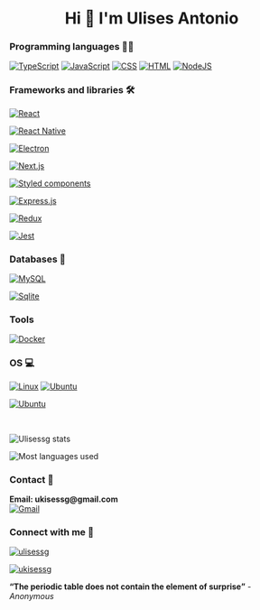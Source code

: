 <h1 align="center">Hi 👋 I'm Ulises Antonio</h1>

<h3 align="left">Programming languages 👩‍💻</h3>

<!-- Languages badges -->
<p align="left">
  <!-- Typescript -->
  <a href="https://github.com/search?q=user%3ADenverCoder1+is%3Arepo+language%3AtypeScript"><img alt="TypeScript" src="https://img.shields.io/badge/TypeScript%20-%23007ACC.svg?logo=typescript&logoColor=white"></a>
  <!-- JS -->
  <a href="https://github.com/search?q=user%3ADenverCoder1+is%3Arepo+language%3Ajavascript"><img alt="JavaScript" src="https://img.shields.io/badge/JavaScript%20-%23F7DF1E.svg?logo=javascript&logoColor=white"></a>
  <!-- CSS -->
  <a href="https://github.com/search?q=user%3ADenverCoder1+is%3Arepo+language%3Acss"><img alt="CSS" src="https://img.shields.io/badge/CSS%20-%231572B6.svg?logo=css3&logoColor=white"></a>
  <!-- HTML -->
  <a href="https://github.com/search?q=user%3ADenverCoder1+is%3Arepo+language%3Ahtml"><img alt="HTML" src="https://img.shields.io/badge/HTML%20-%23E34F26.svg?logo=html5&logoColor=white"></a>
  <!-- Node -->
  <a href="https://github.com/search?q=user%3ADenverCoder1+is%3Arepo+language%3Ajavascript"><img alt="NodeJS" src="https://img.shields.io/badge/Node.js%20-%2343853D.svg?logo=node.js&logoColor=white"></a>

<!-- Frameworks -->

<h3>Frameworks and libraries 🛠</h3>

<p align="left">
  <!-- React -->
  <a href="#"><img alt="React" src="https://img.shields.io/badge/React-FFFFFF?logo=react&logoColor=black"></a>
  
  <!-- React Native -->
<a href="#"><img src="https://img.shields.io/badge/React%20Native-FFFFFF?logo=react&logoColor=white%22" alt="React Native" ></a>
  <!-- Electron -->
<a href="#"><img src="https://img.shields.io/badge/Electron-FFFFFF?logo=electron&logoColor=white%22" alt="Electron" ></a>
  
  <!-- Next.js -->
  <a href="#"><img alt="Next.js" src="https://img.shields.io/badge/Next.js-FFFFFF?style=&logo=nextdotjs&logoColor=black"></a>

  <!-- Styled components -->
  <a href="#"><img alt="Styled components" src="https://img.shields.io/badge/Styled--components-FFFFFF?logo=styled-components"></a>

  <!-- Express -->
  <a href="#"><img alt="Express.js" src="https://img.shields.io/badge/Express-FFFFFF?logo=express&logoColor=black"></a>

  <!-- Redux -->
  <a href="#"><img alt="Redux" src="https://img.shields.io/badge/Redux-FFFFFF?logo=redux&logoColor=black"></a>

  <!-- Jest -->
  <a href="#"><img alt="Jest" src="https://img.shields.io/badge/Jest-FFFFFF?logo=jest&logoColor=black"></a>

</p>

<h3>Databases 🎒</h3>

<!-- Databases -->

<p align="left">
  <!-- MySQL -->
  <a href="#"><img alt="MySQL" src="https://img.shields.io/badge/MySQL-FFFFFF?logo=mysql&logoColor=black"></a>
  
  <!-- Sqlite -->
  <a href="#"><img alt="Sqlite" src="https://img.shields.io/badge/Sqlite-FFFFFF?logo=sqlite&logoColor=black"></a>
</p>

<!-- Tools -->
<h3>Tools</h3>
<p align="left">
  <!-- Docker -->
  <a href="#"><img alt="Docker" src="https://img.shields.io/badge/Docker-FFFFFF?logo=docker&logoColor=blue"></a>
</p>

<!-- OS -->
<h3>OS 💻</h3>

<p align="left">
  <!-- Linux -->
  <a href="#"><img alt="Linux" src="https://img.shields.io/badge/Linux-FCC624?logo=linux&logoColor=black"></a>
  <!-- Ubuntu -->
  <a href="#"><img alt="Ubuntu" src="https://img.shields.io/badge/Ubuntu-E95420?logo=ubuntu&logoColor=white"></a>
  <!-- Ubuntu server -->
  
  <a href="#"><img alt="Ubuntu" src="https://img.shields.io/badge/Ubuntu Server-E95420?logo=ubuntu&logoColor=white"></a>

</p>

<br />

<!-- Stats -->

![Ulisessg stats](https://github-readme-stats.vercel.app/api?username=ulisessg&count_private=true&show_icons=true&theme=algolia)

<!-- Most used languages -->

![Most languages used](https://github-readme-stats.vercel.app/api/top-langs/?username=Ulisessg&count_private=true&show_icons=true&theme=algolia&layout=compact)



<h3>Contact 📲</h3>

<p align="left">
  <b>Email: ukisessg@gmail.com</b>
  <br />
  <!-- Gmail -->
  <a href="mailto:ukisessg@gmail.com"><img alt="Gmail" src="https://img.shields.io/badge/Gmail-D14836?logo=gmail&logoColor=white"></a>
</p>

<h3 align="left">Connect with me 🖖</h3>

<p align="left">

<!-- LinkedIn -->
<a href="https://linkedin.com/in/ulisessg" target="_blank"><img src="https://img.shields.io/badge/LinkedIn-0077B5?logo=linkedin&logoColor=white" alt="ulisessg" /></a>

<!-- Hacker Rank -->
<a href="https://www.hackerrank.com/ukisessg" target="_blank"><img src="https://img.shields.io/badge/-Hackerrank-2EC866?logo=HackerRank&logoColor=white" alt="ukisessg" /></a>
</p>


<strong><q>The periodic table does not contain the element of surprise</q></strong>
<i>- Anonymous</i>
